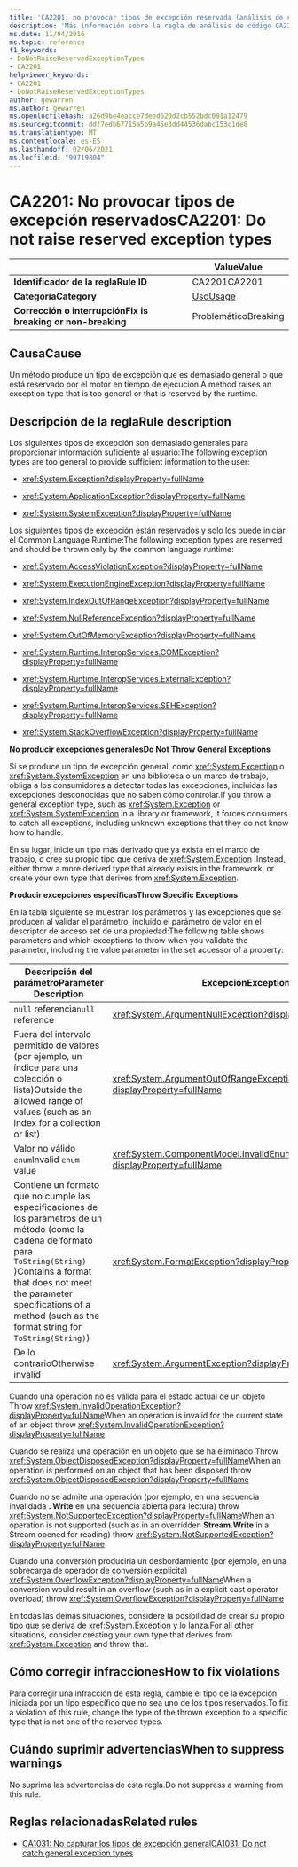 ```yaml
---
title: 'CA2201: no provocar tipos de excepción reservada (análisis de código)'
description: 'Más información sobre la regla de análisis de código CA2201: no generar tipos de excepción reservados'
ms.date: 11/04/2016
ms.topic: reference
f1_keywords:
- DoNotRaiseReservedExceptionTypes
- CA2201
helpviewer_keywords:
- CA2201
- DoNotRaiseReservedExceptionTypes
author: gewarren
ms.author: gewarren
ms.openlocfilehash: a26d9be4eacce7deed620d2cb552bdc091a12479
ms.sourcegitcommit: ddf7edb67715a5b9a45e3dd44536dabc153c1de0
ms.translationtype: MT
ms.contentlocale: es-ES
ms.lasthandoff: 02/06/2021
ms.locfileid: "99719804"
---
```

# <a name="ca2201-do-not-raise-reserved-exception-types"></a><span data-ttu-id="0a8d9-103">CA2201: No provocar tipos de excepción reservados</span><span class="sxs-lookup"><span data-stu-id="0a8d9-103">CA2201: Do not raise reserved exception types</span></span>

| | <span data-ttu-id="0a8d9-104">Value</span><span class="sxs-lookup"><span data-stu-id="0a8d9-104">Value</span></span> |
|-|-|
| <span data-ttu-id="0a8d9-105">**Identificador de la regla**</span><span class="sxs-lookup"><span data-stu-id="0a8d9-105">**Rule ID**</span></span> |<span data-ttu-id="0a8d9-106">CA2201</span><span class="sxs-lookup"><span data-stu-id="0a8d9-106">CA2201</span></span>|
| <span data-ttu-id="0a8d9-107">**Categoría**</span><span class="sxs-lookup"><span data-stu-id="0a8d9-107">**Category**</span></span> |[<span data-ttu-id="0a8d9-108">Uso</span><span class="sxs-lookup"><span data-stu-id="0a8d9-108">Usage</span></span>](usage-warnings.md)|
| <span data-ttu-id="0a8d9-109">**Corrección o interrupción**</span><span class="sxs-lookup"><span data-stu-id="0a8d9-109">**Fix is breaking or non-breaking**</span></span> |<span data-ttu-id="0a8d9-110">Problemático</span><span class="sxs-lookup"><span data-stu-id="0a8d9-110">Breaking</span></span>|

## <a name="cause"></a><span data-ttu-id="0a8d9-111">Causa</span><span class="sxs-lookup"><span data-stu-id="0a8d9-111">Cause</span></span>

<span data-ttu-id="0a8d9-112">Un método produce un tipo de excepción que es demasiado general o que está reservado por el motor en tiempo de ejecución.</span><span class="sxs-lookup"><span data-stu-id="0a8d9-112">A method raises an exception type that is too general or that is reserved by the runtime.</span></span>

## <a name="rule-description"></a><span data-ttu-id="0a8d9-113">Descripción de la regla</span><span class="sxs-lookup"><span data-stu-id="0a8d9-113">Rule description</span></span>

<span data-ttu-id="0a8d9-114">Los siguientes tipos de excepción son demasiado generales para proporcionar información suficiente al usuario:</span><span class="sxs-lookup"><span data-stu-id="0a8d9-114">The following exception types are too general to provide sufficient information to the user:</span></span>

- <xref:System.Exception?displayProperty=fullName>

- <xref:System.ApplicationException?displayProperty=fullName>

- <xref:System.SystemException?displayProperty=fullName>

<span data-ttu-id="0a8d9-115">Los siguientes tipos de excepción están reservados y solo los puede iniciar el Common Language Runtime:</span><span class="sxs-lookup"><span data-stu-id="0a8d9-115">The following exception types are reserved and should be thrown only by the common language runtime:</span></span>

- <xref:System.AccessViolationException?displayProperty=fullName>

- <xref:System.ExecutionEngineException?displayProperty=fullName>

- <xref:System.IndexOutOfRangeException?displayProperty=fullName>

- <xref:System.NullReferenceException?displayProperty=fullName>

- <xref:System.OutOfMemoryException?displayProperty=fullName>

- <xref:System.Runtime.InteropServices.COMException?displayProperty=fullName>

- <xref:System.Runtime.InteropServices.ExternalException?displayProperty=fullName>

- <xref:System.Runtime.InteropServices.SEHException?displayProperty=fullName>

- <xref:System.StackOverflowException?displayProperty=fullName>

<span data-ttu-id="0a8d9-116">**No producir excepciones generales**</span><span class="sxs-lookup"><span data-stu-id="0a8d9-116">**Do Not Throw General Exceptions**</span></span>

<span data-ttu-id="0a8d9-117">Si se produce un tipo de excepción general, como <xref:System.Exception> o <xref:System.SystemException> en una biblioteca o un marco de trabajo, obliga a los consumidores a detectar todas las excepciones, incluidas las excepciones desconocidas que no saben cómo controlar.</span><span class="sxs-lookup"><span data-stu-id="0a8d9-117">If you throw a general exception type, such as <xref:System.Exception> or <xref:System.SystemException> in a library or framework, it forces consumers to catch all exceptions, including unknown exceptions that they do not know how to handle.</span></span>

<span data-ttu-id="0a8d9-118">En su lugar, inicie un tipo más derivado que ya exista en el marco de trabajo, o cree su propio tipo que deriva de <xref:System.Exception> .</span><span class="sxs-lookup"><span data-stu-id="0a8d9-118">Instead, either throw a more derived type that already exists in the framework, or create your own type that derives from <xref:System.Exception>.</span></span>

<span data-ttu-id="0a8d9-119">**Producir excepciones específicas**</span><span class="sxs-lookup"><span data-stu-id="0a8d9-119">**Throw Specific Exceptions**</span></span>

<span data-ttu-id="0a8d9-120">En la tabla siguiente se muestran los parámetros y las excepciones que se producen al validar el parámetro, incluido el parámetro de valor en el descriptor de acceso set de una propiedad:</span><span class="sxs-lookup"><span data-stu-id="0a8d9-120">The following table shows parameters and which exceptions to throw when you validate the parameter, including the value parameter in the set accessor of a property:</span></span>

|<span data-ttu-id="0a8d9-121">Descripción del parámetro</span><span class="sxs-lookup"><span data-stu-id="0a8d9-121">Parameter Description</span></span>|<span data-ttu-id="0a8d9-122">Excepción</span><span class="sxs-lookup"><span data-stu-id="0a8d9-122">Exception</span></span>|
|---------------------------|---------------|
|<span data-ttu-id="0a8d9-123">`null` referencia</span><span class="sxs-lookup"><span data-stu-id="0a8d9-123">`null` reference</span></span>|<xref:System.ArgumentNullException?displayProperty=fullName>|
|<span data-ttu-id="0a8d9-124">Fuera del intervalo permitido de valores (por ejemplo, un índice para una colección o lista)</span><span class="sxs-lookup"><span data-stu-id="0a8d9-124">Outside the allowed range of values (such as an index for a collection or list)</span></span>|<xref:System.ArgumentOutOfRangeException?displayProperty=fullName>|
|<span data-ttu-id="0a8d9-125">Valor no válido `enum`</span><span class="sxs-lookup"><span data-stu-id="0a8d9-125">Invalid `enum` value</span></span>|<xref:System.ComponentModel.InvalidEnumArgumentException?displayProperty=fullName>|
|<span data-ttu-id="0a8d9-126">Contiene un formato que no cumple las especificaciones de los parámetros de un método (como la cadena de formato para `ToString(String)` )</span><span class="sxs-lookup"><span data-stu-id="0a8d9-126">Contains a format that does not meet the parameter specifications of a method (such as the format string for `ToString(String)`)</span></span>|<xref:System.FormatException?displayProperty=fullName>|
|<span data-ttu-id="0a8d9-127">De lo contrario</span><span class="sxs-lookup"><span data-stu-id="0a8d9-127">Otherwise invalid</span></span>|<xref:System.ArgumentException?displayProperty=fullName>|

<span data-ttu-id="0a8d9-128">Cuando una operación no es válida para el estado actual de un objeto Throw <xref:System.InvalidOperationException?displayProperty=fullName></span><span class="sxs-lookup"><span data-stu-id="0a8d9-128">When an operation is invalid for the current state of an object    throw <xref:System.InvalidOperationException?displayProperty=fullName></span></span>

<span data-ttu-id="0a8d9-129">Cuando se realiza una operación en un objeto que se ha eliminado Throw <xref:System.ObjectDisposedException?displayProperty=fullName></span><span class="sxs-lookup"><span data-stu-id="0a8d9-129">When an operation is performed on an object that has been disposed    throw <xref:System.ObjectDisposedException?displayProperty=fullName></span></span>

<span data-ttu-id="0a8d9-130">Cuando no se admite una operación (por ejemplo, en una secuencia invalidada **. Write** en una secuencia abierta para lectura) throw <xref:System.NotSupportedException?displayProperty=fullName></span><span class="sxs-lookup"><span data-stu-id="0a8d9-130">When an operation is not supported (such as in an overridden **Stream.Write** in a Stream opened for reading)    throw <xref:System.NotSupportedException?displayProperty=fullName></span></span>

<span data-ttu-id="0a8d9-131">Cuando una conversión produciría un desbordamiento (por ejemplo, en una sobrecarga de operador de conversión explícita) <xref:System.OverflowException?displayProperty=fullName></span><span class="sxs-lookup"><span data-stu-id="0a8d9-131">When a conversion would result in an overflow (such as in a explicit cast operator overload)    throw <xref:System.OverflowException?displayProperty=fullName></span></span>

<span data-ttu-id="0a8d9-132">En todas las demás situaciones, considere la posibilidad de crear su propio tipo que se deriva de <xref:System.Exception> y lo lanza.</span><span class="sxs-lookup"><span data-stu-id="0a8d9-132">For all other situations, consider creating your own type that derives from <xref:System.Exception> and throw that.</span></span>

## <a name="how-to-fix-violations"></a><span data-ttu-id="0a8d9-133">Cómo corregir infracciones</span><span class="sxs-lookup"><span data-stu-id="0a8d9-133">How to fix violations</span></span>

<span data-ttu-id="0a8d9-134">Para corregir una infracción de esta regla, cambie el tipo de la excepción iniciada por un tipo específico que no sea uno de los tipos reservados.</span><span class="sxs-lookup"><span data-stu-id="0a8d9-134">To fix a violation of this rule, change the type of the thrown exception to a specific type that is not one of the reserved types.</span></span>

## <a name="when-to-suppress-warnings"></a><span data-ttu-id="0a8d9-135">Cuándo suprimir advertencias</span><span class="sxs-lookup"><span data-stu-id="0a8d9-135">When to suppress warnings</span></span>

<span data-ttu-id="0a8d9-136">No suprima las advertencias de esta regla.</span><span class="sxs-lookup"><span data-stu-id="0a8d9-136">Do not suppress a warning from this rule.</span></span>

## <a name="related-rules"></a><span data-ttu-id="0a8d9-137">Reglas relacionadas</span><span class="sxs-lookup"><span data-stu-id="0a8d9-137">Related rules</span></span>

- [<span data-ttu-id="0a8d9-138">CA1031: No capturar los tipos de excepción general</span><span class="sxs-lookup"><span data-stu-id="0a8d9-138">CA1031: Do not catch general exception types</span></span>](ca1031.md)
